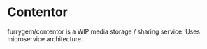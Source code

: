 # Contentor

furrygem/contentor is a WIP media storage / sharing service. Uses microservice architecture.
